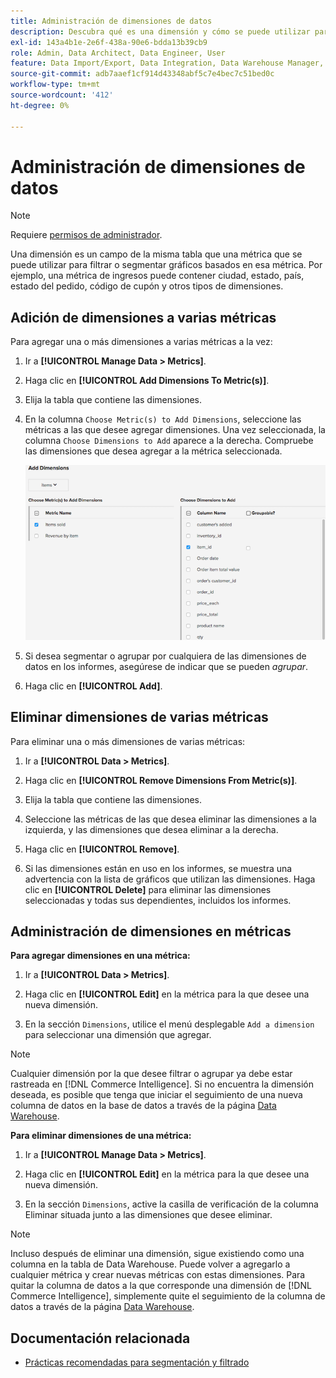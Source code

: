 ```yaml
---
title: Administración de dimensiones de datos
description: Descubra qué es una dimensión y cómo se puede utilizar para filtrar o segmentar gráficos basados en una métrica.
exl-id: 143a4b1e-2e6f-438a-90e6-bdda13b39cb9
role: Admin, Data Architect, Data Engineer, User
feature: Data Import/Export, Data Integration, Data Warehouse Manager, Commerce Tables
source-git-commit: adb7aaef1cf914d43348abf5c7e4bec7c51bed0c
workflow-type: tm+mt
source-wordcount: '412'
ht-degree: 0%

---
```


# Administración de dimensiones de datos

>[!NOTE]
>
>Requiere [permisos de administrador](../../administrator/user-management/user-management.md).

Una dimensión es un campo de la misma tabla que una métrica que se puede utilizar para filtrar o segmentar gráficos basados en esa métrica. Por ejemplo, una métrica de ingresos puede contener ciudad, estado, país, estado del pedido, código de cupón y otros tipos de dimensiones.

## Adición de dimensiones a varias métricas

Para agregar una o más dimensiones a varias métricas a la vez:

1. Ir a **[!UICONTROL Manage Data > Metrics]**.

1. Haga clic en **[!UICONTROL Add Dimensions To Metric(s)]**.

1. Elija la tabla que contiene las dimensiones.

1. En la columna `Choose Metric(s) to Add Dimensions`, seleccione las métricas a las que desee agregar dimensiones. Una vez seleccionada, la columna `Choose Dimensions to Add` aparece a la derecha. Compruebe las dimensiones que desea agregar a la métrica seleccionada.

   ![](../../assets/Add_Dimensions.png)

1. Si desea segmentar o agrupar por cualquiera de las dimensiones de datos en los informes, asegúrese de indicar que se pueden _agrupar_.

1. Haga clic en **[!UICONTROL Add]**.

## Eliminar dimensiones de varias métricas

Para eliminar una o más dimensiones de varias métricas:

1. Ir a **[!UICONTROL Data > Metrics]**.

1. Haga clic en **[!UICONTROL Remove Dimensions From Metric(s)]**.

1. Elija la tabla que contiene las dimensiones.

1. Seleccione las métricas de las que desea eliminar las dimensiones a la izquierda, y las dimensiones que desea eliminar a la derecha.

1. Haga clic en **[!UICONTROL Remove]**.

1. Si las dimensiones están en uso en los informes, se muestra una advertencia con la lista de gráficos que utilizan las dimensiones. Haga clic en **[!UICONTROL Delete]** para eliminar las dimensiones seleccionadas y todas sus dependientes, incluidos los informes.

## Administración de dimensiones en métricas

**Para agregar dimensiones en una métrica:**

1. Ir a **[!UICONTROL Data > Metrics]**.

1. Haga clic en **[!UICONTROL Edit]** en la métrica para la que desee una nueva dimensión.

1. En la sección `Dimensions`, utilice el menú desplegable `Add a dimension` para seleccionar una dimensión que agregar.

>[!NOTE]
>
>Cualquier dimensión por la que desee filtrar o agrupar ya debe estar rastreada en [!DNL Commerce Intelligence]. Si no encuentra la dimensión deseada, es posible que tenga que iniciar el seguimiento de una nueva columna de datos en la base de datos a través de la página [Data Warehouse](../data-warehouse-mgr/tour-dwm.md).


**Para eliminar dimensiones de una métrica:**

1. Ir a **[!UICONTROL Manage Data > Metrics]**.

1. Haga clic en **[!UICONTROL Edit]** en la métrica para la que desee una nueva dimensión.

1. En la sección `Dimensions`, active la casilla de verificación de la columna Eliminar situada junto a las dimensiones que desee eliminar.

>[!NOTE]
>
>Incluso después de eliminar una dimensión, sigue existiendo como una columna en la tabla de Data Warehouse. Puede volver a agregarlo a cualquier métrica y crear nuevas métricas con estas dimensiones. Para quitar la columna de datos a la que corresponde una dimensión de [!DNL Commerce Intelligence], simplemente quite el seguimiento de la columna de datos a través de la página [Data Warehouse](../data-warehouse-mgr/tour-dwm.md).

## Documentación relacionada

* [Prácticas recomendadas para segmentación y filtrado](../../best-practices/segment-filter.md)
